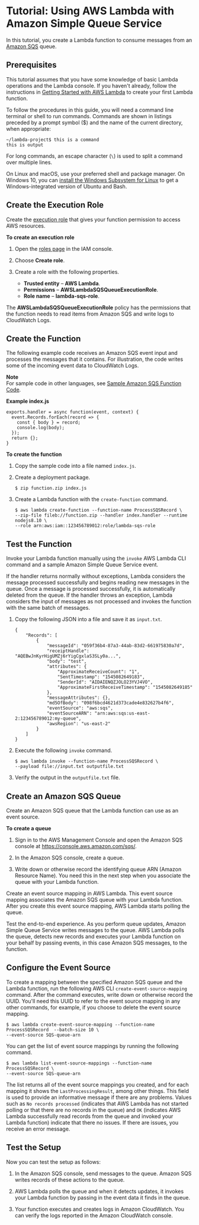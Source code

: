 # Tutorial: Using AWS Lambda with Amazon Simple Queue Service<a name="with-sqs-example"></a>

In this tutorial, you create a Lambda function to consume messages from an [Amazon SQS](https://docs.aws.amazon.com/AWSSimpleQueueService/latest/SQSDeveloperGuide/Welcome.html) queue\.

## Prerequisites<a name="with-sqs-prepare"></a>

This tutorial assumes that you have some knowledge of basic Lambda operations and the Lambda console\. If you haven't already, follow the instructions in [Getting Started with AWS Lambda](getting-started.md) to create your first Lambda function\.

To follow the procedures in this guide, you will need a command line terminal or shell to run commands\. Commands are shown in listings preceded by a prompt symbol \($\) and the name of the current directory, when appropriate:

```
~/lambda-project$ this is a command
this is output
```

For long commands, an escape character \(`\`\) is used to split a command over multiple lines\.

On Linux and macOS, use your preferred shell and package manager\. On Windows 10, you can [install the Windows Subsystem for Linux](https://docs.microsoft.com/en-us/windows/wsl/install-win10) to get a Windows\-integrated version of Ubuntu and Bash\.

## Create the Execution Role<a name="with-sqs-create-execution-role"></a>

Create the [execution role](lambda-intro-execution-role.md) that gives your function permission to access AWS resources\.

**To create an execution role**

1. Open the [roles page](https://console.aws.amazon.com/iam/home#/roles) in the IAM console\.

1. Choose **Create role**\.

1. Create a role with the following properties\.
   + **Trusted entity** – **AWS Lambda**\.
   + **Permissions** – **AWSLambdaSQSQueueExecutionRole**\.
   + **Role name** – **lambda\-sqs\-role**\.

The **AWSLambdaSQSQueueExecutionRole** policy has the permissions that the function needs to read items from Amazon SQS and write logs to CloudWatch Logs\.

## Create the Function<a name="with-sqs-create-function"></a>

The following example code receives an Amazon SQS event input and processes the messages that it contains\. For illustration, the code writes some of the incoming event data to CloudWatch Logs\.

**Note**  
For sample code in other languages, see [Sample Amazon SQS Function Code](with-sqs-create-package.md)\.

**Example index\.js**  

```
exports.handler = async function(event, context) {
  event.Records.forEach(record => {
    const { body } = record;
    console.log(body);
  });
  return {};
}
```

**To create the function**

1. Copy the sample code into a file named `index.js`\.

1. Create a deployment package\.

   ```
   $ zip function.zip index.js
   ```

1. Create a Lambda function with the `create-function` command\.

   ```
   $ aws lambda create-function --function-name ProcessSQSRecord \
   --zip-file fileb://function.zip --handler index.handler --runtime nodejs8.10 \
   --role arn:aws:iam::123456789012:role/lambda-sqs-role
   ```

## Test the Function<a name="with-sqs-create-test-function"></a>

Invoke your Lambda function manually using the `invoke` AWS Lambda CLI command and a sample Amazon Simple Queue Service event\.

If the handler returns normally without exceptions, Lambda considers the message processed successfully and begins reading new messages in the queue\. Once a message is processed successfully, it is automatically deleted from the queue\. If the handler throws an exception, Lambda considers the input of messages as not processed and invokes the function with the same batch of messages\.

1. Copy the following JSON into a file and save it as `input.txt`\. 

   ```
   {
       "Records": [
           {
               "messageId": "059f36b4-87a3-44ab-83d2-661975830a7d",
               "receiptHandle": "AQEBwJnKyrHigUMZj6rYigCgxlaS3SLy0a...",
               "body": "test",
               "attributes": {
                   "ApproximateReceiveCount": "1",
                   "SentTimestamp": "1545082649183",
                   "SenderId": "AIDAIENQZJOLO23YVJ4VO",
                   "ApproximateFirstReceiveTimestamp": "1545082649185"
               },
               "messageAttributes": {},
               "md5OfBody": "098f6bcd4621d373cade4e832627b4f6",
               "eventSource": "aws:sqs",
               "eventSourceARN": "arn:aws:sqs:us-east-2:123456789012:my-queue",
               "awsRegion": "us-east-2"
           }
       ]
   }
   ```

1. Execute the following `invoke` command\. 

   ```
   $ aws lambda invoke --function-name ProcessSQSRecord \
   --payload file://input.txt outputfile.txt
   ```

1. Verify the output in the `outputfile.txt` file\.

## Create an Amazon SQS Queue<a name="with-sqs-configure-sqs"></a>

Create an Amazon SQS queue that the Lambda function can use as an event source\.

**To create a queue**

1. Sign in to the AWS Management Console and open the Amazon SQS console at [https://console\.aws\.amazon\.com/sqs/](https://console.aws.amazon.com/sqs/)\.

1. In the Amazon SQS console, create a queue\.

1. Write down or otherwise record the identifying queue ARN \(Amazon Resource Name\)\. You need this in the next step when you associate the queue with your Lambda function\.

Create an event source mapping in AWS Lambda\. This event source mapping associates the Amazon SQS queue with your Lambda function\. After you create this event source mapping, AWS Lambda starts polling the queue\.

Test the end\-to\-end experience\. As you perform queue updates, Amazon Simple Queue Service writes messages to the queue\. AWS Lambda polls the queue, detects new records and executes your Lambda function on your behalf by passing events, in this case Amazon SQS messages, to the function\. 

## Configure the Event Source<a name="with-sqs-attach-notification-configuration"></a>

To create a mapping between the specified Amazon SQS queue and the Lambda function, run the following AWS CLI `create-event-source-mapping` command\. After the command executes, write down or otherwise record the UUID\. You'll need this UUID to refer to the event source mapping in any other commands, for example, if you choose to delete the event source mapping\.

```
$ aws lambda create-event-source-mapping --function-name ProcessSQSRecord  --batch-size 10 \
--event-source SQS-queue-arn
```

You can get the list of event source mappings by running the following command\.

```
$ aws lambda list-event-source-mappings --function-name ProcessSQSRecord \
--event-source SQS-queue-arn
```

The list returns all of the event source mappings you created, and for each mapping it shows the `LastProcessingResult`, among other things\. This field is used to provide an informative message if there are any problems\. Values such as `No records processed` \(indicates that AWS Lambda has not started polling or that there are no records in the queue\) and `OK` \(indicates AWS Lambda successfully read records from the queue and invoked your Lambda function\) indicate that there no issues\. If there are issues, you receive an error message\.

## Test the Setup<a name="with-sqs-final-integration-test-no-iam"></a>

Now you can test the setup as follows:

1. In the Amazon SQS console, send messages to the queue\. Amazon SQS writes records of these actions to the queue\.

1. AWS Lambda polls the queue and when it detects updates, it invokes your Lambda function by passing in the event data it finds in the queue\.

1. Your function executes and creates logs in Amazon CloudWatch\. You can verify the logs reported in the Amazon CloudWatch console\.